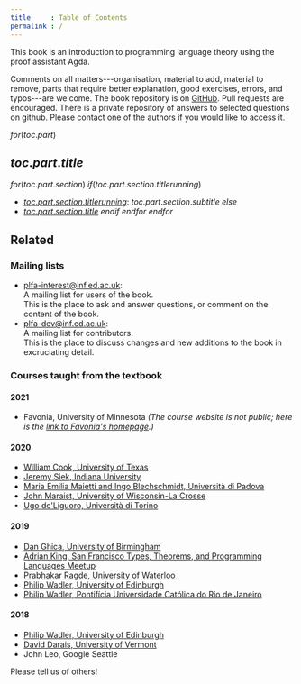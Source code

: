 ```yaml
---
title     : Table of Contents
permalink : /
---
```


This book is an introduction to programming language theory using the proof
assistant Agda.

Comments on all matters---organisation, material to add, material to remove,
parts that require better explanation, good exercises, errors, and typos---are
welcome.  The book repository is on [GitHub]. Pull requests are encouraged.
There is a private repository of answers to selected questions on github. Please
contact one of the authors if you would like to access it.


$for(toc.part)$
## $toc.part.title$
$for(toc.part.section)$
$if(toc.part.section.titlerunning)$
  * [$toc.part.section.titlerunning$]($toc.part.section.url$): $toc.part.section.subtitle$
$else$
  * [$toc.part.section.title$]($toc.part.section.url$)
$endif$
$endfor$
$endfor$

  ## Related

### Mailing lists

  * [plfa-interest@inf.ed.ac.uk](http://lists.inf.ed.ac.uk/mailman/listinfo/plfa-interest): <br />
    A mailing list for users of the book. <br />
    This is the place to ask and answer questions, or comment on the content of the book.
  * [plfa-dev@inf.ed.ac.uk](http://lists.inf.ed.ac.uk/mailman/listinfo/plfa-dev): <br />
    A mailing list for contributors. <br />
    This is the place to discuss changes and new additions to the book in excruciating detail.

### Courses taught from the textbook

#### 2021
  * Favonia, University of Minnesota _(The course website is not public; here is the [link to Favonia's homepage](https://favonia.org).)_

#### 2020
  * [William Cook, University of Texas][UT-2020]
  * [Jeremy Siek, Indiana University][IU-2020]
  * [Maria Emilia Maietti and Ingo Blechschmidt, Università di Padova][Padova-2020]
  * [John Maraist, University of Wisconsin-La Crosse][UWL-2020]
  * [Ugo de'Liguoro, Università di Torino][Torino-2020]

#### 2019
  * [Dan Ghica, University of Birmingham][BHAM-2019]
  * [Adrian King, San Francisco Types, Theorems, and Programming Languages Meetup][SFPL-Meetup-2020]
  * [Prabhakar Ragde, University of Waterloo][UW-2019]
  * [Philip Wadler, University of Edinburgh][TSPL-2019]
  * [Philip Wadler, Pontifícia Universidade Católica do Rio de Janeiro][PUC-2019]

#### 2018
  * [Philip Wadler, University of Edinburgh][TSPL-2018]
  * [David Darais, University of Vermont][UVM-2018]
  * John Leo, Google Seattle

Please tell us of others!

[TSPL-2018]: https://plfa.github.io/19.08/TSPL/2018/
[PUC-2019]: https://plfa.github.io/20.07/PUC/2019/
[TSPL-2019]: https://plfa.github.io/20.07/TSPL/2019/
[GitHub]: https://github.com/plfa/plfa.github.io/
[UVM-2018]: https://web.archive.org/web/20190324115921/http://david.darais.com/courses/fa2018-cs295A/
[IU-2020]: https://jsiek.github.io/B522-PL-Foundations/
[SFPL-Meetup-2020]: http://meet.meetup.com/wf/click?upn=ZDzXt-2B-2BZmzYir6Bq5X7vEQ2iNYdgjN9-2FU9nWKp99AU8rZjrncUsSYODqOGn6kV-2BqW71oirCo-2Bk8O1q2FtDFhYZR-2B737CPhNWBjt58LuSRC-2BWTj61VZCHquysW8z7dVtQWxB5Sorl3chjZLDptP70L7aBZL14FTERnKJcRQdrMtc-3D_IqHN4t3hH47BvE1Cz0BakIxV4odHudhr6IVs-2Fzslmv-2FBuORsh-2FwQmOxMBdyMHsSBndQDQmt47hobqsLp-2Bm04Y9LwgV66MGyucsd0I9EgDEUB-2FjzdtSgRv-2Fxng8Pgsa3AZIEYILOhLpQ5ige5VFYTEHVN1pEqnujCHovmTxJkqAK9H-2BIL15-2FPxx97RfHcz7M30YNyqp6TOYfgTxyUHc6lufYKFA75Y7MV6MeDJMxw9-2FYUxR6CEjdoagQBmaGkBVzN
[UW-2019]: https://cs.uwaterloo.ca/~plragde/842/
[UT-2020]: https://www.cs.utexas.edu/~wcook/Courses/386L/Sp2020-GradPL.pdf
[BHAM-2019]: https://www.cs.bham.ac.uk/internal/modules/2019/06-26943/
[EUSA-2020]: https://www.eusa.ed.ac.uk/representation/campaigns/teachingawards2020/
[SBMF]: https://homepages.inf.ed.ac.uk/wadler/topics/agda.html#sbmf
[SCP]: https://homepages.inf.ed.ac.uk/wadler/topics/agda.html#scf
[NextJournal]: https://nextjournal.com/plfa/ToC
[UWL-2020]: https://github.com/jphmrst/PLC/tree/fall2020
[Torino-2020]: http://laurea.educ.di.unito.it/index.php/offerta-formativa/insegnamenti/elenco-completo/elenco-completo/scheda-insegnamento?cod=MFN0633&codA=&year=2020&orienta=NSE
[Padova-2020]: https://www.math.unipd.it/~maietti/typ21.html
